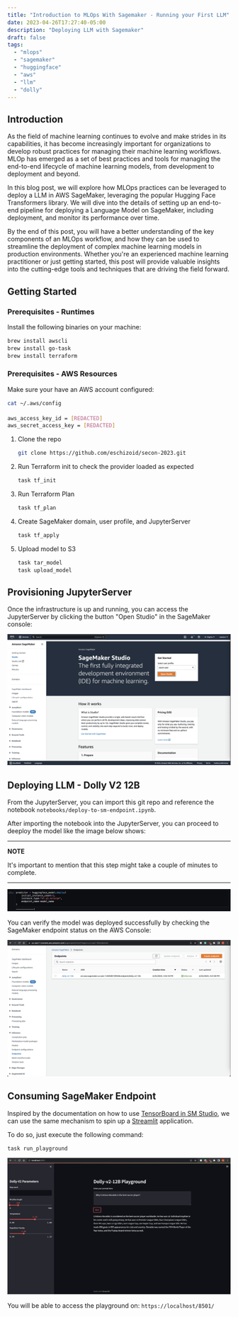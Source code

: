 ```yaml
---
title: "Introduction to MLOps With Sagemaker - Running your First LLM"
date: 2023-04-26T17:27:40-05:00
description: "Deploying LLM with Sagemaker"
draft: false
tags:
  - "mlops"
  - "sagemaker"
  - "huggingface"
  - "aws"
  - "llm"
  - "dolly"
---
```


## Introduction

As the field of machine learning continues to evolve and make strides in its capabilities, it has become increasingly
important for organizations to develop robust practices for managing their machine learning workflows. MLOp has emerged
as a set of best practices and tools for managing the end-to-end lifecycle of machine learning models, from development
to deployment and beyond.

In this blog post, we will explore how MLOps practices can be leveraged to deploy a LLM in AWS SageMaker, leveraging the
popular Hugging Face Transformers library. We will dive into the details of setting up an end-to-end pipeline for
deploying a Language Model on SageMaker, including deployment, and monitor its performance over time.

By the end of this post, you will have a better understanding of the key components of an MLOps workflow, and how they
can be used to streamline the deployment of complex machine learning models in production environments. Whether you're
an experienced machine learning practitioner or just getting started, this post will provide valuable insights into the
cutting-edge tools and techniques that are driving the field forward.

## Getting Started

### Prerequisites - Runtimes

Install the following binaries on your machine:

```bash
brew install awscli
brew install go-task
brew install terraform
```

### Prerequisites - AWS Resources

Make sure your have an AWS account configured:

```bash
cat ~/.aws/config

aws_access_key_id = [REDACTED]
aws_secret_access_key = [REDACTED]
```

1. Clone the repo
    ```bash
    git clone https://github.com/eschizoid/secon-2023.git
    ```
2. Run Terraform init to check the provider loaded as expected
   ```bash
   task tf_init
   ```
3. Run Terraform Plan
   ```bash
   task tf_plan
   ```
4. Create SageMaker domain, user profile, and JupyterServer
   ```bash
   task tf_apply
   ```
5. Upload model to S3
   ```bash
   task tar_model
   task upload_model
   ```

## Provisioning JupyterServer

Once the infrastructure is up and running, you can access the JupyterServer by clicking the button "Open Studio" in the
SageMaker console:

![Image alt](images/jupyterserver-launch.png)

## Deploying LLM - Dolly V2 12B

From the JupyterServer, you can import this git repo and reference the notebook `notebooks/deploy-to-sm-endpoint.ipynb`.

After importing the notebook into the JupyterServer, you can proceed to deeploy the model like the image below shows:

--- 
**NOTE**

It's important to mention that this step might take a couple of minutes to complete.

---

![Image alt](images/jupyterserver-endpoint-1.png)

You can verify the model was deployed successfully by checking the SageMaker endpoint status on the AWS Console:

![Image alt](images/jupyterserver-endpoint-2.png)

## Consuming SageMaker Endpoint

Inspired by the documentation on how to
use [TensorBoard in SM Studio](https://docs.aws.amazon.com/sagemaker/latest/dg/studio-tensorboard.html), we can use the
same mechanism to spin up a [Streamlit](https://streamlit.io) application.

To do so, just execute the following command:

```bash
task run_playground
```

![Image alt](images/playground-ui.png)

You will be able to access the playground on: `https://localhost/8501/`

